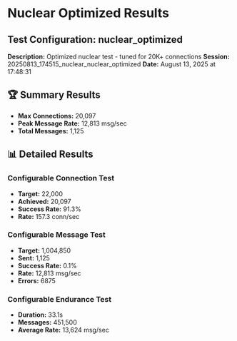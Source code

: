 # Nuclear Optimized Results

## Test Configuration: nuclear_optimized
**Description:** Optimized nuclear test - tuned for 20K+ connections
**Session:** 20250813_174515_nuclear_nuclear_optimized
**Date:** August 13, 2025 at 17:48:31

## 🏆 Summary Results
- **Max Connections:** 20,097
- **Peak Message Rate:** 12,813 msg/sec  
- **Total Messages:** 1,125

## 📊 Detailed Results

### Configurable Connection Test

- **Target:** 22,000
- **Achieved:** 20,097
- **Success Rate:** 91.3%
- **Rate:** 157.3 conn/sec

### Configurable Message Test

- **Target:** 1,004,850
- **Sent:** 1,125
- **Success Rate:** 0.1%
- **Rate:** 12,813 msg/sec
- **Errors:** 6875

### Configurable Endurance Test

- **Duration:** 33.1s
- **Messages:** 451,500
- **Average Rate:** 13,624 msg/sec

